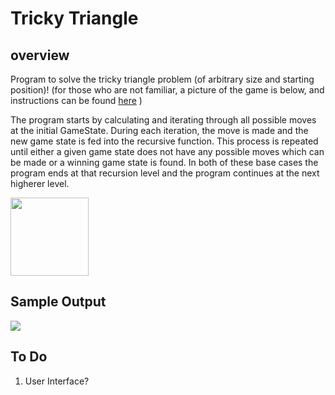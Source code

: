 Tricky Triangle
======

## overview

Program to solve the tricky triangle problem (of arbitrary size and starting position)!
	(for those who are not familiar, a picture of the game is below, and instructions can be found [here](http://ourpastimes.com/instructions-tricky-triangle-8329167.html)
	)

The program starts by calculating and iterating through all possible moves at the initial GameState. During each iteration, the move is made and the new game state is fed into the recursive function. This process is repeated until either a given game state does not have any possible moves which can be made or a winning game state is found. In both of these base cases the program ends at that recursion level and the program continues at the next higherer level.
 

<img src="http://www.liebcraft.com/uploads/4/6/9/0/4690740/__3709963_orig.jpg" width="125" height="125" />


## Sample Output
<img src="https://github.com/JeremySMorgan/Tricky_Triangle/blob/master/program_run.gif"/>



## To Do
<ol>
<li>
User Interface?
</li>
</ol>